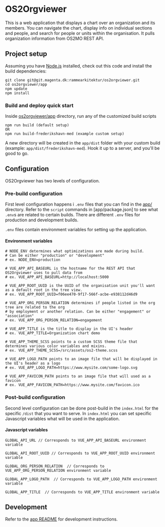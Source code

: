 # OS2Orgviewer

This is a web application that displays a chart over an organization and its members.
You can navigate the chart, display info on individual sections and people, and search for people or units within the organisation.
It pulls organization information from OS2MO REST API.

## Project setup
Assuming you have [Node.js](https://nodejs.org/en/) installed, check out this code and install the build dependencies:
```
git clone git@git.magenta.dk:rammearkitektur/os2orgviewer.git
cd os2orgviewer/app
npm update
npm install
```

### Build and deploy quick start
Inside [os2orgviewer/app](os2orgviewer/app) directory, run any of the customized build scripts
```
npm run build (default setup)
OR 
npm run build-frederikshavn-med (example custom setup)
```

A new directory will be created in the `app/dist` folder with your custom build (example: `app/dist/frederikshavn-med`). Hook it up to a server, and you'll be good to go.


## Configuration
OS2Orgviewer has two levels of configuration. 

### Pre-build configuration
First level configuration happens i `.env` files that you can find in the [app/](app/) directory. Refer to the `script` commands in [app/package.json] to see what `.env`s are related to certain builds. There are different `.env` files for production and development builds.

`.env` files contain environment variables for setting up the application.

#### Environment variables
```
# NODE_ENV determines what optimizatinos are made during build. 
# Can be either "production" or "development"
# ex. NODE_ENV=production 

# VUE_APP_API_BASEURL is the hostname for the REST API that OS2Orgviewer uses to pull data from
# ex. VUE_APP_API_BASEURL=http://localhost:5000

# VUE_APP_ROOT_UUID is the UUID of the organisation unit you'll want as a default root in the tree view.
# ex. VUE_APP_ROOT_UUID=f06ee470-9f17-566f-acbe-e938112d46d9

# VUE_APP_ORG_PERSON_RELATION determines if people listed in the org tree are related to the org
# by employment or another relation. Can be either "engagement" or "association"
# ex. VUE_APP_ORG_PERSON_RELATION=engagement

# VUE_APP_TITLE is the title to display in the UI's header
# ex. VUE_APP_TITLE=Organization chart demo

# VUE_APP_THEME_SCSS points to a custom SCSS theme file that determines various color variables and mixins.
# ex. VUE_APP_THEME_SCSS=/src/assets/os2-theme.scss

# VUE_APP_LOGO_PATH points to an image file that will be displayed in the UI's header as a logo
# ex. VUE_APP_LOGO_PATH=https://www.mysite.com/some-logo.svg

# VUE_APP_FAVICON_PATH points to an image file that will used as a favicon
# ex. VUE_APP_FAVICON_PATH=https://www.mysite.com/favicon.ico
```

### Post-build configuration
Second level configuration can be done post-build in the `index.html` for the specific `/dist` that you want to serve. In `index.html` you can set specific Javascript variables what will be used in the application.

#### Javascript variables
```
GLOBAL_API_URL // Corresponds to VUE_APP_API_BASEURL environment variable

GLOBAL_API_ROOT_UUID // Corresponds to VUE_APP_ROOT_UUID environment variable

GLOBAL_ORG_PERSON_RELATION  // Corresponds to VUE_APP_ORG_PERSON_RELATION environment variable

GLOBAL_APP_LOGO_PATH  // Corresponds to VUE_APP_LOGO_PATH environment variable

GLOBAL_APP_TITLE  // Corresponds to VUE_APP_TITLE environment variable
```


## Development
Refer to the [app README](app/README.md) for development instructions.
